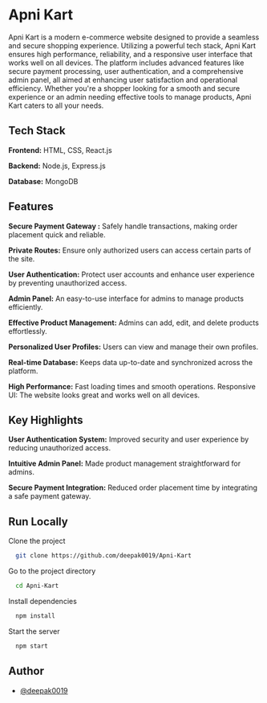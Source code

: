 
# Apni Kart

Apni Kart is a modern e-commerce website designed to provide a seamless and secure shopping experience. Utilizing a powerful tech stack, Apni Kart ensures high performance, reliability, and a responsive user interface that works well on all devices. The platform includes advanced features like secure payment processing, user authentication, and a comprehensive admin panel, all aimed at enhancing user satisfaction and operational efficiency. Whether you're a shopper looking for a smooth and secure experience or an admin needing effective tools to manage products, Apni Kart caters to all your needs.




## Tech Stack

**Frontend:** HTML, CSS, React.js

**Backend:** Node.js, Express.js

**Database:** MongoDB


## Features

**Secure Payment Gateway :**
Safely handle transactions, making order placement quick and reliable.

**Private Routes:**
Ensure only authorized users can access certain parts of the site.

**User Authentication:** Protect user accounts and enhance user experience by preventing unauthorized access.

**Admin Panel:** An easy-to-use interface for admins to manage products efficiently.

**Effective Product Management:** Admins can add, edit, and delete products effortlessly.

**Personalized User Profiles:** Users can view and manage their own profiles.

**Real-time Database:** Keeps data up-to-date and synchronized across the platform.

**High Performance:** Fast loading times and smooth operations.
Responsive UI: The website looks great and works well on all devices.

## Key Highlights

**User Authentication System:** Improved security and user experience by reducing unauthorized access.

**Intuitive Admin Panel:** Made product management straightforward for admins.

**Secure Payment Integration:** Reduced order placement time by integrating a safe payment gateway.
## Run Locally

Clone the project

```bash
  git clone https://github.com/deepak0019/Apni-Kart
```

Go to the project directory

```bash
  cd Apni-Kart
```

Install dependencies

```bash
  npm install
```

Start the server

```bash
  npm start
```


## Author

- [@deepak0019](https://github.com/deepak0019)



